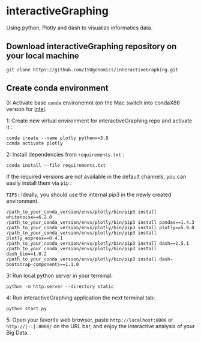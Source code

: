 # interactiveGraphing
Using python, Plotly and dash to visualize informatics data.

## Download interactiveGraphing repository on your local machine

```
git clone https://github.com/ISUgenomics/interactiveGraphing.git
```

## Create conda environment

0: Activate base `conda` environemnt (on the Mac switch into condaX86 version for [Intel](https://bioinformaticsworkbook.org/100days/MacbookProInstallation#install-conda).

1: Create new virtual environment for interactiveGraphing repo and activate it :

```
conda create --name plotly python==3.9
conda activate plotly
```

2: Install dependencies from `requirements.txt` :

```
conda install --file requirements.txt
```
If the required versions are not available in the default channels, you can easily install them via `pip` :

`TIPS:` Ideally, you should use the internal pip3 in the newly created environment.

```
/path_to_your_conda_version/envs/plotly/bin/pip3 install whitenoise==6.2.0
/path_to_your_conda_version/envs/plotly/bin/pip3 install pandas==1.4.3
/path_to_your_conda_version/envs/plotly/bin/pip3 install plotly==5.9.0
/path_to_your_conda_version/envs/plotly/bin/pip3 install plotly_express==0.4.1
/path_to_your_conda_version/envs/plotly/bin/pip3 install dash==2.5.1
/path_to_your_conda_version/envs/plotly/bin/pip3 install dash_bio==1.0.2
/path_to_your_conda_version/envs/plotly/bin/pip3 install dash-bootstrap-components==1.1.0
```

3: Run local python server in your terminal:

```
python -m http.server --directory static
```

4: Run interactiveGraphing application the next terminal tab:

```
python start.py
```

5: Open your favorite web browser, paste `http://localhost:8000` or `http://[::]:8000/` on the URL bar, and enjoy the interactive analysis of your Big Data.
